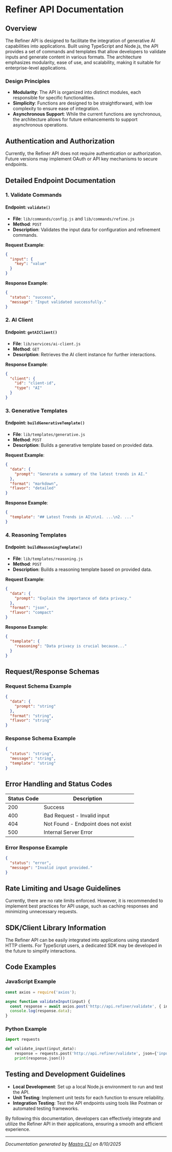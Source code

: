 <!---
This file was automatically generated by Mastro CLI
Generated on: 2025-08-10T22:24:41.402Z
Document type: api
Title: API Documentation

To prevent this file from being overwritten, add custom content
between the CUSTOM_START and CUSTOM_END markers below.
--->

# Refiner API Documentation

## Overview

The Refiner API is designed to facilitate the integration of generative AI capabilities into applications. Built using TypeScript and Node.js, the API provides a set of commands and templates that allow developers to validate inputs and generate content in various formats. The architecture emphasizes modularity, ease of use, and scalability, making it suitable for enterprise-level applications.

### Design Principles

- **Modularity**: The API is organized into distinct modules, each responsible for specific functionalities.
- **Simplicity**: Functions are designed to be straightforward, with low complexity to ensure ease of integration.
- **Asynchronous Support**: While the current functions are synchronous, the architecture allows for future enhancements to support asynchronous operations.

## Authentication and Authorization

Currently, the Refiner API does not require authentication or authorization. Future versions may implement OAuth or API key mechanisms to secure endpoints.

## Detailed Endpoint Documentation

### 1. Validate Commands

#### Endpoint: `validate()`

- **File**: `lib/commands/config.js` and `lib/commands/refine.js`
- **Method**: `POST`
- **Description**: Validates the input data for configuration and refinement commands.

**Request Example**:
```json
{
  "input": {
    "key": "value"
  }
}
```

**Response Example**:
```json
{
  "status": "success",
  "message": "Input validated successfully."
}
```

### 2. AI Client

#### Endpoint: `getAIClient()`

- **File**: `lib/services/ai-client.js`
- **Method**: `GET`
- **Description**: Retrieves the AI client instance for further interactions.

**Response Example**:
```json
{
  "client": {
    "id": "client-id",
    "type": "AI"
  }
}
```

### 3. Generative Templates

#### Endpoint: `buildGenerativeTemplate()`

- **File**: `lib/templates/generative.js`
- **Method**: `POST`
- **Description**: Builds a generative template based on provided data.

**Request Example**:
```json
{
  "data": {
    "prompt": "Generate a summary of the latest trends in AI."
  },
  "format": "markdown",
  "flavor": "detailed"
}
```

**Response Example**:
```json
{
  "template": "## Latest Trends in AI\n\n1. ...\n2. ..."
}
```

### 4. Reasoning Templates

#### Endpoint: `buildReasoningTemplate()`

- **File**: `lib/templates/reasoning.js`
- **Method**: `POST`
- **Description**: Builds a reasoning template based on provided data.

**Request Example**:
```json
{
  "data": {
    "prompt": "Explain the importance of data privacy."
  },
  "format": "json",
  "flavor": "compact"
}
```

**Response Example**:
```json
{
  "template": {
    "reasoning": "Data privacy is crucial because..."
  }
}
```

## Request/Response Schemas

### Request Schema Example

```json
{
  "data": {
    "prompt": "string"
  },
  "format": "string",
  "flavor": "string"
}
```

### Response Schema Example

```json
{
  "status": "string",
  "message": "string",
  "template": "string"
}
```

## Error Handling and Status Codes

| Status Code | Description                          |
|-------------|--------------------------------------|
| 200         | Success                              |
| 400         | Bad Request - Invalid input          |
| 404         | Not Found - Endpoint does not exist  |
| 500         | Internal Server Error                |

### Error Response Example

```json
{
  "status": "error",
  "message": "Invalid input provided."
}
```

## Rate Limiting and Usage Guidelines

Currently, there are no rate limits enforced. However, it is recommended to implement best practices for API usage, such as caching responses and minimizing unnecessary requests.

## SDK/Client Library Information

The Refiner API can be easily integrated into applications using standard HTTP clients. For TypeScript users, a dedicated SDK may be developed in the future to simplify interactions.

## Code Examples

### JavaScript Example

```javascript
const axios = require('axios');

async function validateInput(input) {
  const response = await axios.post('http://api.refiner/validate', { input });
  console.log(response.data);
}
```

### Python Example

```python
import requests

def validate_input(input_data):
    response = requests.post('http://api.refiner/validate', json={'input': input_data})
    print(response.json())
```

## Testing and Development Guidelines

- **Local Development**: Set up a local Node.js environment to run and test the API.
- **Unit Testing**: Implement unit tests for each function to ensure reliability.
- **Integration Testing**: Test the API endpoints using tools like Postman or automated testing frameworks.

By following this documentation, developers can effectively integrate and utilize the Refiner API in their applications, ensuring a smooth and efficient experience.

---

<!-- CUSTOM_START -->
<!-- Add your custom content here - it will be preserved during regeneration -->
<!-- CUSTOM_END -->

*Documentation generated by [Mastro CLI](https://github.com/your-org/mastro) on 8/10/2025*